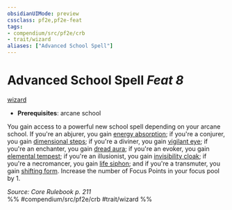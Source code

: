 ```yaml
---
obsidianUIMode: preview
cssclass: pf2e,pf2e-feat
tags:
- compendium/src/pf2e/crb
- trait/wizard
aliases: ["Advanced School Spell"]
---
```

# Advanced School Spell  *Feat 8*  
[wizard](Reference/Rules/Traits/wizard.md "Wizard Class Trait")  

- **Prerequisites**: arcane school

You gain access to a powerful new school spell depending on your arcane school. If you're an abjurer, you gain [energy absorption](energy-absorption.md); if you're a conjurer, you gain [dimensional steps](dimensional-steps.md); if you're a diviner, you gain [vigilant eye](vigilant-eye.md); if you're an enchanter, you gain [dread aura](dread-aura.md); if you're an evoker, you gain [elemental tempest](elemental-tempest.md); if you're an illusionist, you gain [invisibility cloak](invisibility-cloak.md); if you're a necromancer, you gain [life siphon](life-siphon.md); and if you're a transmuter, you gain [shifting form](shifting-form.md). Increase the number of Focus Points in your focus pool by 1.

*Source: Core Rulebook p. 211*  
%% #compendium/src/pf2e/crb #trait/wizard %%